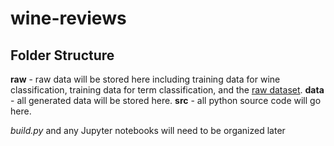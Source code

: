 # wine-reviews

<!---## Installation
Clone and run ```$ pip install -r requirements.txt```
Download the dataset from [here](https://www.kaggle.com/jaseziv83/words-analysis-and-regression-modelling-points/data) to the project directory
Run ```$ python wine-board.py```

CSV files will be generated that contains the data mined from the dataset
--->

## Folder Structure
**raw** - raw data will be stored here including training data for wine classification, training data for term classification, and the [raw dataset](https://www.kaggle.com/jaseziv83/words-analysis-and-regression-modelling-points/data).
**data** - all generated data will be stored here.
**src** - all python source code will go here.

*build.py* and any Jupyter notebooks will need to be organized later

